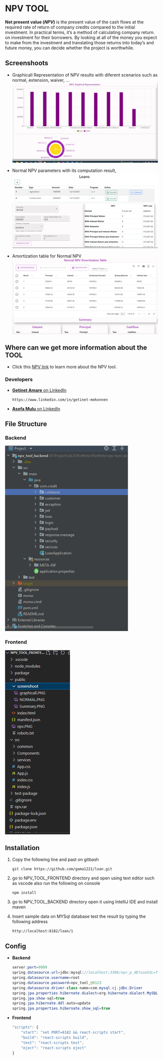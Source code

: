 # NPV TOOL

**Net present value (_NPV_)** is the present value of the cash flows at the required rate of return of company credits compared to the initial investment. In practical terms, it’s a method of calculating company return. on investment for their borrowers. By looking at all of the money you expect to make from the investment and translating those returns into today’s and future money, you can decide whether the project is worthwhile.

## Screenshoots

- Graphicall Representation of NPV results with diferent scenarios such as normal, extension, waiver, ...
  ![Unable to display image](./cbe_loan_frontend/public/screenshoot/graphicall.PNG)

- Normal NPV parameters with its computation result,
  ![Unable to display image](./cbe_loan_frontend/public/screenshoot/NORMAL.PNG)

- Amortization table for Normal NPV
  ![Unable to display image](./cbe_loan_frontend/public/screenshoot/Summary.PNG)

## Where can we get more information about the TOOL

- Click this [NPV link](https://gama1221.github.io/npv/#) to learn more about the NPV tool.

### Developers

- [**Getinet Amare** on LinkedIn ](https://www.linkedin.com/in/getinet-mekonnen)
  ```github
  https://www.linkedin.com/in/getinet-mekonnen
  ```
- [**Asefa Mulu** on LinkedIn ](https://www.linkedin.com/in/getinet-mekonnen)

## File Structure

### Backend

![Unable to display image](./cbe_loan_frontend/public/screenshoot/backFileStructure.PNG)

### Frontend

![Unable to display image](./cbe_loan_frontend/public/screenshoot/frontFileStructure.PNG)

## Installation

1. Copy the following line and past on gitbash

   ```github
   git clone https://github.com/gama1221/loan.git
   ```

2. go to NPV_TOOL_FRONTEND directory and open using text editor such as vscode also run the following on console
   ```npm
   npm install
   ```
3. go to NPV_TOOL_BACKEND directory open it using IntelliJ IDE and install maven
4. Insert sample data on MYSql database test the result by typing the following address

   ```
   http://localhost:8182/loan/1

   ```

## Config

- **Backend**
  ```java
  server.port=9999
  spring.datasource.url=jdbc:mysql://localhost:3306/npv_p_db?useSSL=false
  spring.datasource.username=root
  spring.datasource.password=npv_tool_@0123
  spring.datasource.driver-class-name=com.mysql.cj.jdbc.Driver
  spring.jpa.properties.hibernate.dialect=org.hibernate.dialect.MySQL8Dialect
  spring.jpa.show-sql=true
  spring.jpa.hibernate.ddl-auto=update
  spring.jpa.properties.hibernate.show_sql=true
  ```
- **Frontend**
  ```js
  "scripts": {
      "start": "set PORT=8182 && react-scripts start",
      "build": "react-scripts build",
      "test": "react-scripts test",
      "eject": "react-scripts eject"
  }
  ```

